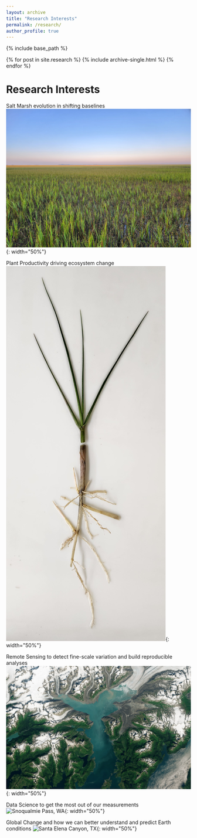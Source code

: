 ```yaml
---
layout: archive
title: "Research Interests"
permalink: /research/
author_profile: true
---
```


{% include base_path %}


{% for post in site.research %}
  {% include archive-single.html %}
{% endfor %}



Research Interests
======
Salt Marsh evolution in shifting baselines
![Sapelo Island, GA](/images/salt_marsh.jpg){: width="50%"}

Plant Productivity driving ecosystem change
![*Spartina alterniflora*](/images/plant.jpg){: width="50%"}

Remote Sensing to detect fine-scale variation and build reproducible analyses
![Image from Landsat](/images/remote_sensing.jpg){: width="50%"}

Data Science to get the most out of our measurements
![Snoqualmie Pass, WA](/images/tree.jpg){: width="50%"}

Global Change and how we can better understand and predict Earth conditions
![Santa Elena Canyon, TX](/santa_elena.jpg){: width="50%"}
